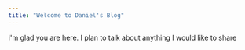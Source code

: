 ```yaml
---
title: "Welcome to Daniel's Blog"
---
```


I'm glad you are here. I plan to talk about anything I would like to share
